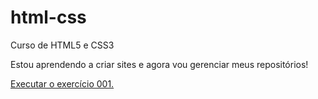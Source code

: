 # html-css
 Curso de HTML5 e CSS3

 Estou aprendendo a criar sites e agora vou gerenciar meus repositórios!

 <a href="https://github.com/98Kevelin/html-css/blob/main/Exerc%C3%ADcios/ex001/index.html"> Executar o exercício 001.</a>

 
